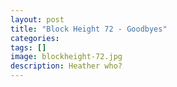 ```yaml
---
layout: post
title: "Block Height 72 - Goodbyes"
categories:
tags: []
image: blockheight-72.jpg
description: Heather who?
---
```

